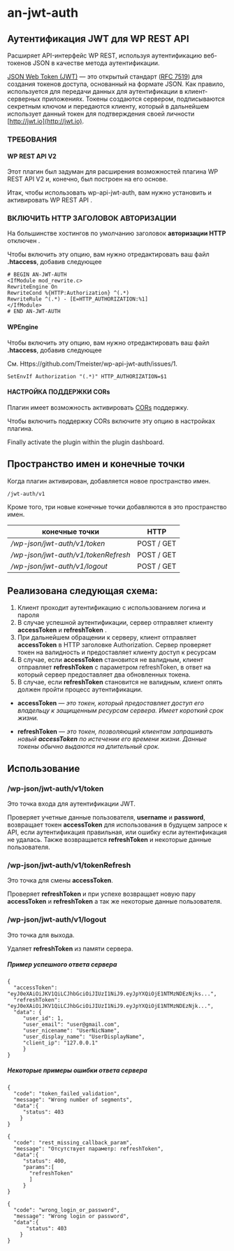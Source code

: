 # an-jwt-auth
## Аутентификация JWT для WP REST API

Расширяет API-интерфейс WP REST, используя аутентификацию веб-токенов JSON в качестве метода аутентификации.

 [JSON Web Token (JWT)](https://tools.ietf.org/html/rfc7519) — это открытый стандарт ([RFC 7519](https://tools.ietf.org/html/rfc7519)) для создания токенов доступа, основанный на формате JSON. Как правило, используется для передачи данных для аутентификации в клиент-серверных приложениях. Токены создаются сервером, подписываются секретным ключом и передаются клиенту, который в дальнейшем использует данный токен для подтверждения своей личности [http://jwt.io](http://jwt.io).

### ТРЕБОВАНИЯ

#### WP REST API V2

Этот плагин был задуман для расширения возможностей плагина WP REST API V2 и, конечно, был построен на его основе.

Итак, чтобы использовать wp-api-jwt-auth, вам нужно установить и активировать WP REST API .

### ВКЛЮЧИТЬ HTTP ЗАГОЛОВОК АВТОРИЗАЦИИ

На большинстве хостингов по умолчанию заголовок **авторизации HTTP** отключен .

Чтобы включить эту опцию, вам нужно отредактировать ваш файл **.htaccess**, добавив следующее

```
# BEGIN AN-JWT-AUTH
<IfModule mod_rewrite.c>
RewriteEngine On
RewriteCond %{HTTP:Authorization} ^(.*)
RewriteRule ^(.*) - [E=HTTP_AUTHORIZATION:%1]
</IfModule>
# END AN-JWT-AUTH
```

#### WPEngine

Чтобы включить эту опцию, вам нужно отредактировать ваш файл **.htaccess**, добавив следующее

См. Https://github.com/Tmeister/wp-api-jwt-auth/issues/1.

```
SetEnvIf Authorization "(.*)" HTTP_AUTHORIZATION=$1
```

#### НАСТРОЙКА ПОДДЕРЖКИ CORs

Плагин имеет возможность активировать [CORs](https://en.wikipedia.org/wiki/Cross-origin_resource_sharing) поддержку.

Чтобы включить поддержку CORs включите эту опцию в настройках плагина.

Finally activate the plugin within the plugin dashboard.

## Пространство имен и конечные точки

Когда плагин активирован, добавляется новое пространство имен.


```
/jwt-auth/v1
```


Кроме того, три новые конечные точки добавляются в это пространство имен.


| конечные точки                        | HTTP       |
| ------------------------------------- | ---------- |
| */wp-json/jwt-auth/v1/token*          | POST / GET |
| */wp-json/jwt-auth/v1/tokenRefresh*   | POST / GET |
| */wp-json/jwt-auth/v1/logout*         | POST / GET |

## Реализована следующая схема:

1. Клиент проходит аутентификацию с использованием логина и пароля
2. В случае успешной аутентификации, сервер отправляет клиенту **accessToken** и **refreshToken** .
3. При дальнейшем обращении к серверу, клиент отправляет **accessToken** в HTTP заголовке Authorization. Сервер проверяет токен на валидность и предоставляет клиенту доступ к ресурсам
4. В случае, если **accessToken** становится не валидным, клиент отправляет **refreshToken** с параметром refreshToken, в ответ на который сервер предоставляет два обновленных токена.
5. В случае, если **refreshToken** становится не валидным, клиент опять должен пройти процесс аутентификации.

* **accessToken** — *это токен, который предоставляет доступ его владельцу к защищенным ресурсам сервера. Имеет короткий срок жизни.*

* **refreshToken** — *это токен, позволяющий клиентам запрашивать новый **accessToken** по истечении его времени жизни. Данные токены обычно выдаются на длительный срок.*

## Использование
### /wp-json/jwt-auth/v1/token

Это точка входа для аутентификации JWT.

Проверяет учетные данные пользователя, **username** и **password**,   возвращает токен **accessToken** для использования в будущем запросе к API, если аутентификация правильная, или ошибку если аутентификация не удалась.
Также возвращается **refreshToken** и некоторые данные пользователя.

### /wp-json/jwt-auth/v1/tokenRefresh

Это точка для смены **accessToken**.

Проверяет **refreshToken** и при успехе возвращает новую пару **accessToken** и **refreshToken**  а так же некоторые данные пользователя.

### /wp-json/jwt-auth/v1/logout

Это точка для выхода.

Удаляет **refreshToken** из памяти сервера.

##### Пример успешного ответа сервера
```
{
  "accessToken": "eyJ0eXAiOiJKV1QiLCJhbGciOiJIUzI1NiJ9.eyJpYXQiOjE1NTMzNDEzNjks...",
  "refreshToken": "eyJ0eXAiOiJKV1QiLCJhbGciOiJIUzI1NiJ9.eyJpYXQiOjE1NTMzNDEzNjk...",
  "data": {
     "user_id": 1,
     "user_email": "user@gmail.com",
     "user_nicename": "UserNicName",
     "user_display_name": "UserDisplayName",
     "client_ip": "127.0.0.1"
     }
}
```
##### Некоторые примеры ошибки ответа сервера
```
{
  "code": "token_failed_validation",
  "message": "Wrong number of segments",
  "data":{
     "status": 403
    }
}
```

```
{
  "code": "rest_missing_callback_param",
  "message": "Отсутствует параметр: refreshToken",
  "data":{
     "status": 400,
     "params":[
       "refreshToken"
       ]
     }
}
```

```
{
  "code": "wrong_login_or_password",
  "message": "Wrong login or password",
  "data":{
      "status": 403
    }
}
```
